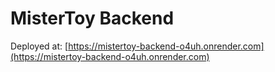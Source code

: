 # MisterToy Backend

Deployed at: [https://mistertoy-backend-o4uh.onrender.com](https://mistertoy-backend-o4uh.onrender.com)